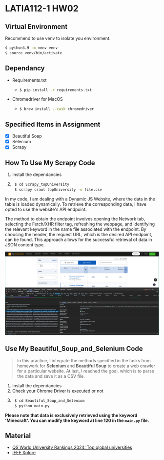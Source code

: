 # LATIA112-1 HW02

## Virtual Environment

Recommend to use venv to isolate you environment.

```bash
$ python3.9 -m venv venv
$ source venv/bin/activate
```

## Dependancy

* Requirements.txt

  * ```bash
    $ pip install -r requirements.txt
    ```
* Chromedriver for MacOS
  * ```bash
    $ brew install --cask chromedriver
    ```

## Specified Items in Assignment
- [x] Beautiful Soap
- [x] Selenium
- [x] Scrapy 

## How To Use My Scrapy Code

1. Install the dependancies
2. ```bash
    $ cd Scrapy_topUniversity
    $ scrapy crawl topUniversity -o file.csv
    ```

In my code, I am dealing with a Dynamic JS Website, where the data in the table is loaded dynamically. To retrieve the corresponding data, I have opted to use the website's API endpoint. 

The method to obtain the endpoint involves opening the Network tab, selecting the Fetch/XHR filter tag, refreshing the webpage, and identifying the relevant keyword in the name file associated with the endpoint. By choosing the header, the request URL, which is the desired API endpoint, can be found. This approach allows for the successful retrieval of data in JSON content type.

![](image.png)

## Use My Beautiful_Soup_and_Selenium Code

> In this practice, I integrate the methods specified in the tasks from homework for **Selenium** and **Beautiful Soup** to create a web crawler for a particular website. At last, I reached the goal, which is to parse the data and save it as a CSV file.

1. Install the dependancies
2. Check your Chrome Driver is executed or not
3. ```bash
    $ cd Beautiful_Soup_and_Selenium
    $ python main.py
    ```

**Please note that data is exclusively retrieved using the keyword 'Minecraft'. You can modify the keyword at line 120 in the `main.py` file.**

## Material

* [QS World University Rankings 2024: Top global universities](https://www.topuniversities.com/university-rankings/world-university-rankings/2024)
* [IEEE Xplore](https://ieeexplore.ieee.org/Xplore/home.jsp)
